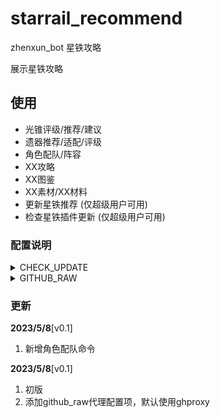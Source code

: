 # starrail_recommend

zhenxun_bot 星铁攻略

展示星铁攻略

## 使用

- 光锥评级/推荐/建议
- 遗器推荐/适配/评级
- 角色配队/阵容
- XX攻略
- XX图鉴
- XX素材/XX材料
- 更新星铁推荐 (仅超级用户可用)
- 检查星铁插件更新 (仅超级用户可用)

### 配置说明

<details>
<summary>CHECK_UPDATE</summary>

- 定期自动检查更新
- 默认值：True
</details>
<details>
<summary>GITHUB_RAW</summary>

- github raw的镜像站
- 默认值：https://ghproxy.com/https://raw.githubusercontent.com
- 其他代理站：
1. https://raw.githubusercontent.com
2. https://ghproxy.com/https://raw.githubusercontent.com
3. https://raw.fastgit.org
4. https://raw.fgit.ml
5. https://raw.gitmirror.com
6. https://raw.kgithub.com
7. 其他未列出的代理站

</details>

### 更新

**2023/5/8**[v0.1]

1. 新增角色配队命令

**2023/5/8**[v0.1]

1. 初版
2. 添加github_raw代理配置项，默认使用ghproxy